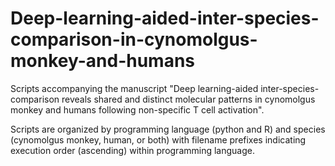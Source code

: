 # Deep-learning-aided-inter-species-comparison-in-cynomolgus-monkey-and-humans
Scripts accompanying the manuscript "Deep learning-aided inter-species-comparison reveals shared and distinct molecular patterns in cynomolgus monkey and humans following non-specific T cell activation".

Scripts are organized by programming language (python and R) and species (cynomolgus monkey, human, or both) with filename prefixes indicating execution order (ascending) within programming language.
